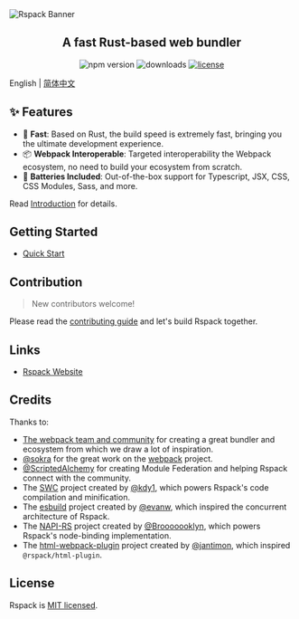 <picture>
  <source media="(prefers-color-scheme: dark)" srcset="https://lf3-static.bytednsdoc.com/obj/eden-cn/rjhwzy/ljhwZthlaukjlkulzlp/rspack-banner-1610-dark.png">
  <img alt="Rspack Banner" src="https://lf3-static.bytednsdoc.com/obj/eden-cn/rjhwzy/ljhwZthlaukjlkulzlp/rspack-banner-1610.png">
</picture>

<h2 align="center">A fast Rust-based web bundler</h2>

<p align="center">
  <img src="https://img.shields.io/npm/v/@rspack/core?style=flat-square&colorA=564341&colorB=EDED91" alt="npm version" />
  <img src="https://img.shields.io/npm/dm/@rspack/core.svg?style=flat-square&colorA=564341&colorB=EDED91" alt="downloads" />
  <a href="https://github.com/modern-js-dev/rspack/blob/main/LICENSE"><img src="https://img.shields.io/npm/l/@rspack/core?style=flat-square&colorA=564341&colorB=EDED91" alt="license" /></a>
</p>

English | [简体中文](./README.zh-CN.md)

## ✨ Features

- 🚀 **Fast**: Based on Rust, the build speed is extremely fast, bringing you the ultimate development experience.
- 📦 **Webpack Interoperable**: Targeted interoperability the Webpack ecosystem, no need to build your ecosystem from scratch.
- 🎨 **Batteries Included**: Out-of-the-box support for Typescript, JSX, CSS, CSS Modules, Sass, and more.

Read [Introduction](https://rspack.org/guide/introduction.html) for details.

## Getting Started

- [Quick Start](https://rspack.org/guide/getting-started.html)

## Contribution

> New contributors welcome!

Please read the [contributing guide](./CONTRIBUTING.md) and let's build Rspack together.

## Links

- [Rspack Website](https://rspack.org)

## Credits

Thanks to:

- [The webpack team and community](https://webpack.js.org/) for creating a great bundler and ecosystem from which we draw a lot of inspiration.
- [@sokra](https://github.com/sokra) for the great work on the [webpack](https://github.com/webpack/webpack) project.
- [@ScriptedAlchemy](https://github.com/ScriptedAlchemy) for creating Module Federation and helping Rspack connect with the community.
- The [SWC](https://github.com/swc-project/swc) project created by [@kdy1](https://github.com/kdy1), which powers Rspack's code compilation and minification.
- The [esbuild](https://github.com/evanw/esbuild) project created by [@evanw](https://github.com/evanw), which inspired the concurrent architecture of Rspack.
- The [NAPI-RS](https://github.com/napi-rs/napi-rs) project created by [@Brooooooklyn](https://github.com/Brooooooklyn), which powers Rspack's node-binding implementation.
- The [html-webpack-plugin](https://github.com/jantimon/html-webpack-plugin) project created by [@jantimon](https://github.com/jantimon), which inspired `@rspack/html-plugin`.

## License

Rspack is [MIT licensed](https://github.com/modern-js-dev/rspack/blob/main/LICENSE).

